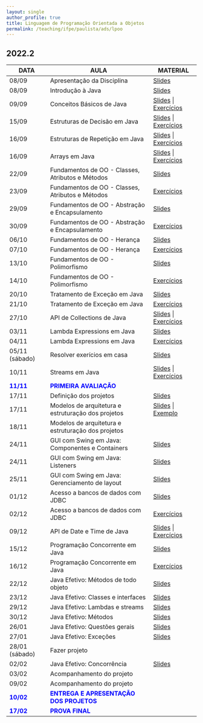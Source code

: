 ```yaml
---
layout: single
author_profile: true
title: Linguagem de Programação Orientada a Objetos
permalink: /teaching/ifpe/paulista/ads/lpoo
---
```


## 2022.2

|DATA|AULA|MATERIAL|
|---|---|---|
| 08/09 | Apresentação da Disciplina | <a href="https://docs.google.com/presentation/d/1jWnBGojLLQ9dMcATtshSuyK37bZkc4rJyLYL4D8w5AQ/edit?usp=sharing" target="_blank">Slides</a> | 
| 08/09 | Introdução à Java | <a href="https://docs.google.com/presentation/d/1zXVso1PDn8M3cKg13-d9mICXT3n57Dgqd2pBcz2bpqU/edit?usp=sharing" target="_blank">Slides</a> | 
| 09/09 |Conceitos Básicos de Java | <a href="https://docs.google.com/presentation/d/1NcdRbHSsoWCQ5LUQJ0SJnRKlKEEcnuhLg8rD8JbEmaI/edit?usp=sharing" target="_blank">Slides</a> \| <a href="https://docs.google.com/document/d/1IkkFfLhAazdjrNfX86ORI_TQb5RWW72X8cKq7UIep5M/edit?usp=sharing" target="_blank">Exercícios</a> |
| 15/09 | Estruturas de Decisão em Java | <a href="https://docs.google.com/presentation/d/1iVHBrWB489c3JOITIyVgI4qLD26p7FpA4Yjtick3imQ/edit?usp=sharing " target="_blank">Slides</a> \| <a href="https://docs.google.com/document/d/1fZryhcZC6Iwe3LjfeBb9Lz4qjytSD5KyYJWCNWdF2S8/edit?usp=sharing" target="_blank">Exercícios</a> |
| 16/09 | Estruturas de Repetição em Java | <a href="https://docs.google.com/presentation/d/12Bhc3gNQI4AgMTEb0ngd1BjtBUn8Yb6bNZp-BT9kBIg/edit?usp=sharing" target="_blank">Slides</a> \| <a href="https://docs.google.com/document/d/1Q1EKAJZegYQNO-N3wgWVKoD1qBTtOsYPZwh3FMBLQfE/edit?usp=sharing" target="_blank">Exercícios</a> |
| 16/09 | Arrays em Java | <a href="https://docs.google.com/presentation/d/1vr_p7l2H0vJcm_51kedgMwhnu9fIOxZmt9TVVTRkDrE/edit?usp=sharing" target="_blank">Slides</a> \| <a href="https://docs.google.com/document/d/148FyIe-RnA19jcfEfI3HMsMMHbb9pngM2j_iraFMckQ/edit?usp=sharing" target="_blank">Exercícios</a> |
| 22/09 | Fundamentos de OO - Classes, Atributos e Métodos | <a href="https://docs.google.com/presentation/d/1tUcjedpwYb8C3XzdBsA2XOWr8ygssUBzn_V8ZUdiuLU/edit?usp=sharing" target="_blank">Slides</a> | 
| 23/09 | Fundamentos de OO - Classes, Atributos e Métodos | <a href="https://docs.google.com/document/d/1862z2Van700-ol5Rc5IZFMNNRTtPD4ESWYXZ_BQdPLA/edit?usp=sharing" target="_blank">Exercícios</a> | 
| 29/09 | Fundamentos de OO - Abstração e Encapsulamento | <a href="https://docs.google.com/presentation/d/1Fakd1xCw4QX-c6AQ4Dkkhgf_8Ka4_ONq4ir9U9RgJX4/edit?usp=sharing" target="_blank">Slides</a> | 
| 30/09 | Fundamentos de OO - Abstração e Encapsulamento | <a href="https://docs.google.com/document/d/1hWTdHoO8g6jDfOFIPCDAefOKbNJNYf7wWUBUx8Kr_Z4/edit?usp=sharing" target="_blank">Exercícios</a> | 
| 06/10 | Fundamentos de OO - Herança | <a href="https://docs.google.com/presentation/d/19AwiPe0zuAZuSFrI5PD2ZI0_g2N0tgtCzHfnPg7Tt3k/edit?usp=sharing" target="_blank">Slides</a> | 
| 07/10 | Fundamentos de OO - Herança | <a href="https://docs.google.com/document/d/15gZ7FsTA8amrl7t-K1ZqmptvfGwhlMTGd8SxKgrjzaA/edit?usp=sharing" target="_blank">Exercícios</a> | 
| 13/10 | Fundamentos de OO - Polimorfismo | <a href="https://docs.google.com/presentation/d/11fgOGdRtOvbevQEm_npnDWzHYvoC6icm5QhXOT4ACO4/edit?usp=sharing" target="_blank">Slides</a> | 
| 14/10 | Fundamentos de OO - Polimorfismo | <a href="https://docs.google.com/document/d/1eKwN79-a0RMRiSkEjxB1L4vF7MpjsGtcnUUK28uqYdk/edit?usp=sharing" target="_blank">Exercícios</a> | 
| 20/10 | Tratamento de Exceção em Java | <a href="https://docs.google.com/presentation/d/14tCx_g7aBTTk2K3tO6TydL-ogGAhmQeKAr9jJOiUJWA/edit?usp=sharing" target="_blank">Slides</a> | 
| 21/10 | Tratamento de Exceção em Java | <a href="https://docs.google.com/document/d/1WsFyWHipg2xQ_JUu9upKDoeaOAGDgPaCtdbQr5EwYhw/edit?usp=sharing" target="_blank">Exercícios</a> | 
| 27/10 | API de Collections de Java | <a href="https://docs.google.com/presentation/d/1BYKfjdVXA4-kP5vXi7Qq8QF_SbmvyIzEJIGq5I83heY/edit?usp=sharing" target="_blank">Slides</a> \| <a href="https://docs.google.com/document/d/1J6GxmDJXSv1tBqsh5hbR0qhZnbvf18IOvUW0ETkKXzk/edit?usp=sharing" target="_blank">Exercícios</a>  | 
| 03/11 | Lambda Expressions em Java | <a href="https://docs.google.com/presentation/d/1mJy9UJ4LiV-I6F5Zmb1TC1O9iWcqu-1f-3p5SWZMJvk/edit?usp=sharing" target="_blank">Slides</a> | 
| 04/11 | Lambda Expressions em Java | <a href="https://docs.google.com/document/d/14m_kV8ms1oIwCDrRme4UsbDgm-wo88_yUH8E4RElJ9A/edit?usp=sharing" target="_blank">Exercícios</a> | 
| 05/11 (sábado) | Resolver exerícios em casa | <a href="" target="_blank">Slides</a> |
| 10/11 | Streams em Java | <a href="" target="_blank">Slides</a> \| <a href="" target="_blank">Exercícios</a> | 
| <span style="color:blue">**11/11**</span> | <span style="color:blue">**PRIMEIRA AVALIAÇÃO**</span> | |
| 17/11 | Definição dos projetos | <a href="" target="_blank">Slides</a> | 
| 17/11 | Modelos de arquitetura e estruturação dos projetos | <a href="" target="_blank">Slides</a> \| <a href="" target="_blank">Exemplo</a> | 
| 18/11 | Modelos de arquitetura e estruturação dos projetos |  | 
| 24/11 | GUI com Swing em Java: Componentes e Containers | <a href="" target="_blank">Slides</a> | 
| 24/11 | GUI com Swing em Java: Listeners | <a href="" target="_blank">Slides</a> | 
| 25/11 | GUI com Swing em Java: Gerenciamento de layout | <a href="" target="_blank">Slides</a> | 
| 01/12 | Acesso a bancos de dados com JDBC | <a href="" target="_blank">Slides</a> | 
| 02/12 | Acesso a bancos de dados com JDBC | <a href="" target="_blank">Exercícios</a>
| 09/12 | API de Date e Time de Java | <a href="" target="_blank">Slides</a> \| <a href="" target="_blank">Exercícios</a> | 
| 15/12 | Programação Concorrente em Java | <a href="" target="_blank">Slides</a> | 
| 16/12 | Programação Concorrente em Java | <a href="" target="_blank">Exercícios</a> | 
| 22/12 | Java Efetivo: Métodos de todo objeto | <a href="" target="_blank">Slides</a> | 
| 23/12 | Java Efetivo: Classes e interfaces | <a href="" target="_blank">Slides</a>  | 
| 29/12 | Java Efetivo: Lambdas e streams | <a href="" target="_blank">Slides</a> | 
| 30/12 | Java Efetivo: Métodos | <a href="" target="_blank">Slides</a> | 
| 26/01 | Java Efetivo: Questões gerais | <a href="" target="_blank">Slides</a> | 
| 27/01 | Java Efetivo: Exceções | <a href="" target="_blank">Slides</a> | 
| 28/01 (sábado) | Fazer projeto |  | 
| 02/02 | Java Efetivo: Concorrência | <a href="" target="_blank">Slides</a> | 
| 03/02 | Acompanhamento do projeto |  | 
| 09/02 | Acompanhamento do projeto |  | 
| <span style="color:blue">**10/02**</span> | <span style="color:blue">**ENTREGA E APRESENTAÇÃO DOS PROJETOS**</span> | | 
| <span style="color:blue">**17/02**</span> | <span style="color:blue">**PROVA FINAL**</span> |  |
